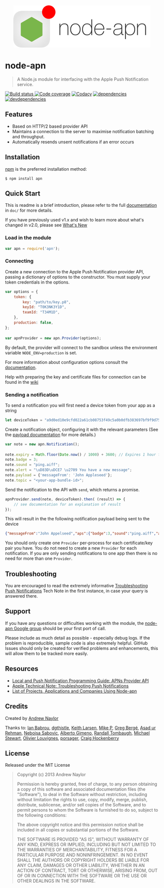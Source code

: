 [<p align="center"><img src="doc/logo.png" alt="node-apn" width="450" height="auto"></p>][node-apn]

node-apn
========

> A Node.js module for interfacing with the Apple Push Notification service.

[![Build status][ci-image] ][ci-url]
[![Code coverage][coverage-image]][coverage-url]
[![Codacy][codacy-image]][codacy-url]
[![dependencies][dependencies-image]][dependencies-url]
[![devdependencies][devdependencies-image]][devdependencies-url]

[logo]:doc/logo.png
[npm-image]:https://nodei.co/npm/apn.png?downloads=true
[npm-url]:https://npmjs.com/package/apn
[ci-image]:https://travis-ci.org/argon/node-apn.png?branch=develop
[ci-url]:https://travis-ci.org/argon/node-apn
[coverage-image]:https://coveralls.io/repos/argon/node-apn/badge.svg?branch=develop
[coverage-url]:https://coveralls.io/r/argon/node-apn
[codacy-image]:https://www.codacy.com/project/badge/e7735fbe0db244f3b310657d0dabaa11
[codacy-url]:https://www.codacy.com/public/argon/node-apn

[dependencies-image]:https://david-dm.org/argon/node-apn.png
[dependencies-url]:https://david-dm.org/argon/node-apn
[devdependencies-image]:https://david-dm.org/argon/node-apn/dev-status.png
[devdependencies-url]:https://david-dm.org/argon/node-apn#info=devDependencies

## Features

- Based on HTTP/2 based provider API
- Maintains a connection to the server to maximise notification batching and throughput.
- Automatically resends unsent notifications if an error occurs

## Installation

[npm][] is the preferred installation method:

	$ npm install apn

## Quick Start

This is readme is a brief introduction, please refer to the full [documentation](doc/apn.markdown) in `doc/` for more details.

If you have previously used v1.x and wish to learn more about what's changed in v2.0, please see [What's New](doc/whats-new.markdown)

### Load in the module

```javascript
var apn = require('apn');
```

### Connecting
Create a new connection to the Apple Push Notification provider API, passing a dictionary of options to the constructor. You must supply your token credentials in the options.

```javascript
var options = {
	token: {
		key: "path/to/key.p8",
		keyId: "T0K3NK3Y1D",
		teamId: "T34M1D",
	},
	production: false,
};

var apnProvider = new apn.Provider(options);
```

By default, the provider will connect to the sandbox unless the environment variable `NODE_ENV=production` is set.

For more information about configuration options consult the [documentation](doc/provider.markdown).

Help with preparing the key and certificate files for connection can be found in the [wiki][certificateWiki]

### Sending a notification
To send a notification you will first need a device token from your app as a string

```javascript
let deviceToken = "a9d0ed10e9cfd022a61cb08753f49c5a0b0dfb383697bf9f9d750a1003da19c7"
```

Create a notification object, configuring it with the relevant parameters (See the [payload documentation][pl] for more details.)

```javascript
var note = new apn.Notification();

note.expiry = Math.floor(Date.now() / 1000) + 3600; // Expires 1 hour from now.
note.badge = 3;
note.sound = "ping.aiff";
note.alert = "\uD83D\uDCE7 \u2709 You have a new message";
note.payload = {'messageFrom': 'John Appleseed'};
note.topic = "<your-app-bundle-id>";
```

Send the notification to the API with `send`, which returns a promise.

```javascript
apnProvider.send(note, deviceToken).then( (result) => {
	// see documentation for an explanation of result
});
```

This will result in the the following notification payload being sent to the device

```json
{"messageFrom":"John Appelseed","aps":{"badge":3,"sound":"ping.aiff","alert":"\uD83D\uDCE7 \u2709 You have a new message"}}
```

You should only create one `Provider` per-process for each certificate/key pair you have. You do not need to create a new `Provider` for each notification. If you are only sending notifications to one app then there is no need for more than one `Provider`.

## Troubleshooting

You are encouraged to read the extremely informative [Troubleshooting Push Notifications][tn2265] Tech Note in the first instance, in case your query is answered there.

## Support

If you have any questions or difficulties working with the module, the [node-apn Google group][googlegroup] should be your first port of call. 

Please include as much detail as possible - especially debug logs. If the problem is reproducible, sample code is also extremely helpful. GitHub Issues should only be created for verified problems and enhancements, this will allow them to be tracked more easily.

## Resources

* [Local and Push Notification Programming Guide: APNs Provider API][pl]
* [Apple Technical Note: Troubleshooting Push Notifications][tn2265]
* [List of Projects, Applications and Companies Using Node-apn][pacapn]

## Credits

Created by [Andrew Naylor][argon]

Thanks to: [Ian Babrou][bobrik], [dgthistle][dgthistle], [Keith Larsen][keithnlarsen], [Mike P][mypark], [Greg Bergé][neoziro], [Asad ur Rehman][AsadR], [Nebojsa Sabovic][nsabovic], [Alberto Gimeno][gimenete], [Randall Tombaugh][rwtombaugh], [Michael Stewart][thegreatmichael], [Olivier Louvignes][mgcrea], [porsager][porsager], [Craig Hockenberry][chockenberry]

## License

Released under the MIT License

> Copyright (c) 2013 Andrew Naylor
> 
> Permission is hereby granted, free of charge, to any person obtaining a copy
> of this software and associated documentation files (the "Software"), to deal
> in the Software without restriction, including without limitation the rights
> to use, copy, modify, merge, publish, distribute, sublicense, and/or sell
> copies of the Software, and to permit persons to whom the Software is
> furnished to do so, subject to the following conditions:
> 
> The above copyright notice and this permission notice shall be included in
> all copies or substantial portions of the Software.
> 
> THE SOFTWARE IS PROVIDED "AS IS", WITHOUT WARRANTY OF ANY KIND, EXPRESS OR IMPLIED, INCLUDING BUT NOT LIMITED TO THE WARRANTIES OF MERCHANTABILITY, FITNESS FOR A PARTICULAR PURPOSE AND NONINFRINGEMENT. IN NO EVENT SHALL THE AUTHORS OR COPYRIGHT HOLDERS BE LIABLE FOR ANY CLAIM, DAMAGES OR OTHER LIABILITY, WHETHER IN AN ACTION OF CONTRACT, TORT OR OTHERWISE, ARISING FROM, OUT OF OR IN CONNECTION WITH THE SOFTWARE OR THE USE OR OTHER DEALINGS IN THE SOFTWARE.

[npm]: https://npmjs.org
[node-apn]: https://github.com/argon/node-apn
[certificateWiki]:https://github.com/argon/node-apn/wiki/Preparing-Certificates "Preparing Certificates"
[pl]: https://developer.apple.com/library/content/documentation/NetworkingInternet/Conceptual/RemoteNotificationsPG/Chapters/APNsProviderAPI.html#//apple_ref/doc/uid/TP40008194-CH101-SW1 "Local and Push Notification Programming Guide: APNs Provider API"
[tn2265]: http://developer.apple.com/library/ios/#technotes/tn2265/_index.html "Troubleshooting Push Notifications"
[googlegroup]:https://groups.google.com/group/node-apn "node-apn Google Group"
[pacapn]:https://github.com/argon/node-apn/wiki/Projects,-Applications,-and-Companies-Using-Node-apn "List of Projects, Applications and Companies Using Node-apn"
[argon]: https://github.com/argon
[bobrik]: https://github.com/bobrik
[dgthistle]: https://github.com/dgthistle
[keithnlarsen]: https://github.com/keithnlarsen
[mypark]: https://github.com/mypark
[neoziro]: https://github.com/neoziro
[AsadR]: https://github.com/AsadR
[nsabovic]: https://github.com/nsabovic
[gimenete]: https://github.com/gimenete
[rwtombaugh]: https://github.com/rwtombaugh
[thegreatmichael]: https://github.com/thegreatmichael
[mgcrea]: https://github.com/mgcrea
[porsager]: https://github.com/porsager
[chockenberry]: https://github.com/chockenberry

